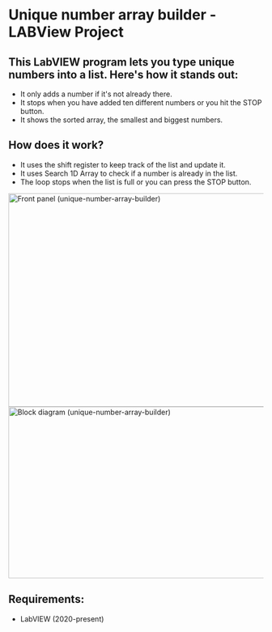 # Unique number array builder - LABView Project

## This LabVIEW program lets you type unique numbers into a list. Here's how it stands out:
- It only adds a number if it's not already there.
- It stops when you have added ten different numbers or you hit the STOP button.
- It shows the sorted array, the smallest and biggest numbers.

## How does it work?
- It uses the shift register to keep track of the list and update it.
- It uses Search 1D Array to check if a number is already in the list.
- The loop stops when the list is full or you can press the STOP button.


<img width="754" height="422" alt="Front panel (unique-number-array-builder)" src="https://github.com/user-attachments/assets/19ada8b4-57d9-4254-9171-ef2271cc82bb" />
<img width="1001" height="339" alt="Block diagram (unique-number-array-builder)" src="https://github.com/user-attachments/assets/d569e7f5-7344-4cb3-9867-e2ba52d0ceae" />

## Requirements:
- LabVIEW (2020-present)

